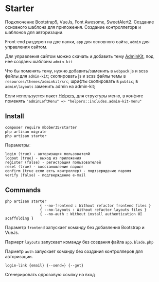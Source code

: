 # Starter

Подключение Bootstrap5, VueJs, Font Awesome, SweetAlert2. Создание основного шаблона для приложения. Создание контроллеторв и шаблонов для авторизации.

Front-end раздерен на две папки, `app` для основного сайта, `admin` для управления сайтом.

Для управления сайтом можно скачать и добавить тему [AdminKit](https://github.com/adminkit/adminkit), под нее созданы шаблоны `admin-kit`

Что бы поменять тему, нужно добавить/заменить в `webpack` js и scss файлы для `admin-kit`; скопировать js и scss файлы темы в `resources/themes/adminkit/src`; шрифты скопировать в `public`; в `admin\layouts` заменить admin на admin-kit;

Если используется пакет [Helpers](https://packagist.org/packages/mbober35/helpers), для структуры меню, в конфиге поменять `"adminLeftMenu" => "helpers::includes.admin-kit-menu"`

## Install

    composer require mbober35/starter
    php artisan migrate
    php artisan starter

Параметры:
    
    login (true) - авторизация пользователй
    logout (true) - выход из приложения
    register (false) - регистрация пользователей
    reset (true) - восстановление пароля
    confirm (true если есть контроллер) - подтверждение пароля
    verify (false) - подтверждение e-mail

## Commands

    php artisan starter
                    { --no-frontend : Without refactor frontend files }
                    { --no-layouts : Without refactor layouts files }
                    { --no-auth : Without install authentication UI scaffolding }

Параметр `frontend` запускает команду без добавления Bootstrap и VueJs.

Пармерт `layouts` запускает команду без создания файла `app.blade.php`

Парметр `auth` запускает команду без создания контроллеров для авторизации.

    login-link {email} {--send=} {--get}

Сгенерировать одрозовую ссылку на вход
